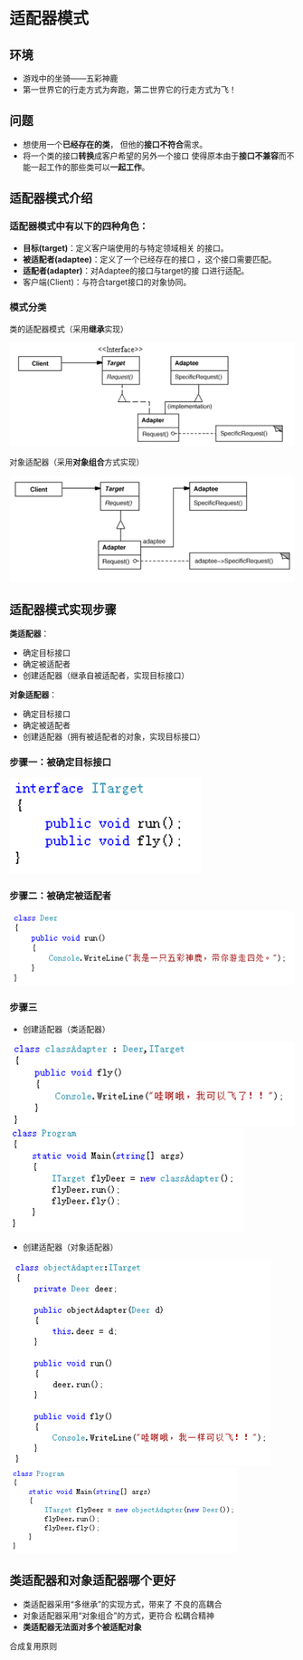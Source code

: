 # 适配器模式

## 环境

- 游戏中的坐骑——五彩神鹿
- 第一世界它的行走方式为奔跑，第二世界它的行走方式为飞！

## 问题

- 想使用一个**已经存在的类**， 但他的**接口不符合**需求。
- 将一个类的接口**转换**成客户希望的另外一个接口 使得原本由于**接口不兼容**而不能一起工作的那些类可以**一起工作**。

## 适配器模式介绍

### 适配器模式中有以下的四种角色：

- **目标(target)**：定义客户端使用的与特定领域相关 的接口。
- **被适配者(adaptee)**：定义了一个已经存在的接口 ，这个接口需要匹配。
- **适配者(adapter)**：对Adaptee的接口与target的接 口进行适配。
- 客户端(Client)：与符合target接口的对象协同。

### 模式分类

类的适配器模式（采用**继承**实现）

![success](../images/adapter/success.png)

对象适配器（采用**对象组合**方式实现）

![combine](../images/adapter/combine.png)

## 适配器模式实现步骤

**类适配器**：
-  确定目标接口
-  确定被适配者
-  创建适配器（继承自被适配者，实现目标接口） 

**对象适配器**：
 - 确定目标接口
 - 确定被适配者
 - 创建适配器（拥有被适配者的对象，实现目标接口）

### 步骤一：被确定目标接口

![step1](../images/adapter/step1.png)

### 步骤二：被确定被适配者

![step2](../images/adapter/step2.png)

### 步骤三

- 创建适配器（类适配器）

![step3_1](../images/adapter/step3_1.png)
![step3_2](../images/adapter/step3_2.png)

- 创建适配器（对象适配器）

![step3_3](../images/adapter/step3_3.png)
![step3_4](../images/adapter/step3_4.png)

## 类适配器和对象适配器哪个更好 

- 类适配器采用“多继承”的实现方式，带来了 不良的高耦合
- 对象适配器采用“对象组合”的方式，更符合 松耦合精神
- **类适配器无法面对多个被适配对象**

合成复用原则